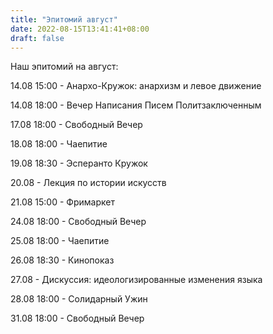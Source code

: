 ```yaml
---
title: "Эпитомий август"
date: 2022-08-15T13:41:41+08:00
draft: false
---
```

Наш эпитомий на август:

14.08 15:00 - Анархо-Кружок: анархизм и левое движение

14.08 18:00 - Вечер Написания Писем Политзаключенным

17.08 18:00 - Свободный Вечер

18.08 18:00 - Чаепитие

19.08 18:30 - Эсперанто Кружок

20.08 - Лекция по истории
искусств

21.08 15:00 - Фримаркет

24.08 18:00 - Свободный Вечер

25.08 18:00 - Чаепитие

26.08 18:30 - Кинопоказ

27.08 - Дискуссия: идеологизированные изменения языка

28.08 18:00 - Солидарный Ужин

31.08 18:00 - Свободный Вечер